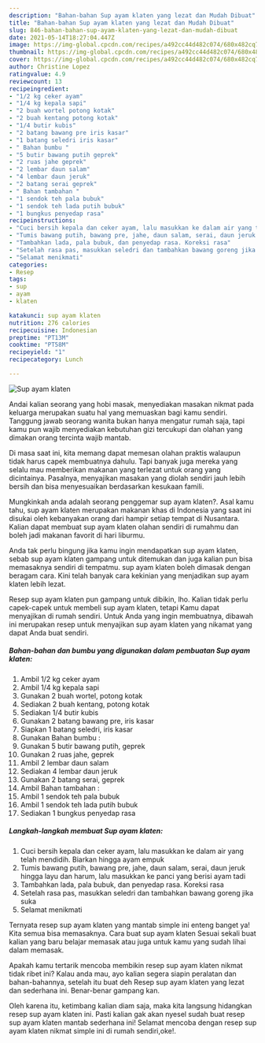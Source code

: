```yaml
---
description: "Bahan-bahan Sup ayam klaten yang lezat dan Mudah Dibuat"
title: "Bahan-bahan Sup ayam klaten yang lezat dan Mudah Dibuat"
slug: 846-bahan-bahan-sup-ayam-klaten-yang-lezat-dan-mudah-dibuat
date: 2021-05-14T18:27:04.447Z
image: https://img-global.cpcdn.com/recipes/a492cc44d482c074/680x482cq70/sup-ayam-klaten-foto-resep-utama.jpg
thumbnail: https://img-global.cpcdn.com/recipes/a492cc44d482c074/680x482cq70/sup-ayam-klaten-foto-resep-utama.jpg
cover: https://img-global.cpcdn.com/recipes/a492cc44d482c074/680x482cq70/sup-ayam-klaten-foto-resep-utama.jpg
author: Christine Lopez
ratingvalue: 4.9
reviewcount: 13
recipeingredient:
- "1/2 kg ceker ayam"
- "1/4 kg kepala sapi"
- "2 buah wortel potong kotak"
- "2 buah kentang potong kotak"
- "1/4 butir kubis"
- "2 batang bawang pre iris kasar"
- "1 batang seledri iris kasar"
- " Bahan bumbu "
- "5 butir bawang putih geprek"
- "2 ruas jahe geprek"
- "2 lembar daun salam"
- "4 lembar daun jeruk"
- "2 batang serai geprek"
- " Bahan tambahan "
- "1 sendok teh pala bubuk"
- "1 sendok teh lada putih bubuk"
- "1 bungkus penyedap rasa"
recipeinstructions:
- "Cuci bersih kepala dan ceker ayam, lalu masukkan ke dalam air yang telah mendidih. Biarkan hingga ayam empuk"
- "Tumis bawang putih, bawang pre, jahe, daun salam, serai, daun jeruk hingga layu dan harum, lalu masukkan ke panci yang berisi ayam tadi"
- "Tambahkan lada, pala bubuk, dan penyedap rasa. Koreksi rasa"
- "Setelah rasa pas, masukkan seledri dan tambahkan bawang goreng jika suka"
- "Selamat menikmati"
categories:
- Resep
tags:
- sup
- ayam
- klaten

katakunci: sup ayam klaten 
nutrition: 276 calories
recipecuisine: Indonesian
preptime: "PT13M"
cooktime: "PT58M"
recipeyield: "1"
recipecategory: Lunch

---
```



![Sup ayam klaten](https://img-global.cpcdn.com/recipes/a492cc44d482c074/680x482cq70/sup-ayam-klaten-foto-resep-utama.jpg)

Andai kalian seorang yang hobi masak, menyediakan masakan nikmat pada keluarga merupakan suatu hal yang memuaskan bagi kamu sendiri. Tanggung jawab seorang  wanita bukan hanya mengatur rumah saja, tapi kamu pun wajib menyediakan kebutuhan gizi tercukupi dan olahan yang dimakan orang tercinta wajib mantab.

Di masa  saat ini, kita memang dapat memesan olahan praktis walaupun tidak harus capek membuatnya dahulu. Tapi banyak juga mereka yang selalu mau memberikan makanan yang terlezat untuk orang yang dicintainya. Pasalnya, menyajikan masakan yang diolah sendiri jauh lebih bersih dan bisa menyesuaikan berdasarkan kesukaan famili. 



Mungkinkah anda adalah seorang penggemar sup ayam klaten?. Asal kamu tahu, sup ayam klaten merupakan makanan khas di Indonesia yang saat ini disukai oleh kebanyakan orang dari hampir setiap tempat di Nusantara. Kalian dapat membuat sup ayam klaten olahan sendiri di rumahmu dan boleh jadi makanan favorit di hari liburmu.

Anda tak perlu bingung jika kamu ingin mendapatkan sup ayam klaten, sebab sup ayam klaten gampang untuk ditemukan dan juga kalian pun bisa memasaknya sendiri di tempatmu. sup ayam klaten boleh dimasak dengan beragam cara. Kini telah banyak cara kekinian yang menjadikan sup ayam klaten lebih lezat.

Resep sup ayam klaten pun gampang untuk dibikin, lho. Kalian tidak perlu capek-capek untuk membeli sup ayam klaten, tetapi Kamu dapat menyajikan di rumah sendiri. Untuk Anda yang ingin membuatnya, dibawah ini merupakan resep untuk menyajikan sup ayam klaten yang nikamat yang dapat Anda buat sendiri.

<!--inarticleads1-->

##### Bahan-bahan dan bumbu yang digunakan dalam pembuatan Sup ayam klaten:

1. Ambil 1/2 kg ceker ayam
1. Ambil 1/4 kg kepala sapi
1. Gunakan 2 buah wortel, potong kotak
1. Sediakan 2 buah kentang, potong kotak
1. Sediakan 1/4 butir kubis
1. Gunakan 2 batang bawang pre, iris kasar
1. Siapkan 1 batang seledri, iris kasar
1. Gunakan  Bahan bumbu :
1. Gunakan 5 butir bawang putih, geprek
1. Gunakan 2 ruas jahe, geprek
1. Ambil 2 lembar daun salam
1. Sediakan 4 lembar daun jeruk
1. Gunakan 2 batang serai, geprek
1. Ambil  Bahan tambahan :
1. Ambil 1 sendok teh pala bubuk
1. Ambil 1 sendok teh lada putih bubuk
1. Sediakan 1 bungkus penyedap rasa




<!--inarticleads2-->

##### Langkah-langkah membuat Sup ayam klaten:

1. Cuci bersih kepala dan ceker ayam, lalu masukkan ke dalam air yang telah mendidih. Biarkan hingga ayam empuk
1. Tumis bawang putih, bawang pre, jahe, daun salam, serai, daun jeruk hingga layu dan harum, lalu masukkan ke panci yang berisi ayam tadi
1. Tambahkan lada, pala bubuk, dan penyedap rasa. Koreksi rasa
1. Setelah rasa pas, masukkan seledri dan tambahkan bawang goreng jika suka
1. Selamat menikmati




Ternyata resep sup ayam klaten yang mantab simple ini enteng banget ya! Kita semua bisa memasaknya. Cara buat sup ayam klaten Sesuai sekali buat kalian yang baru belajar memasak atau juga untuk kamu yang sudah lihai dalam memasak.

Apakah kamu tertarik mencoba membikin resep sup ayam klaten nikmat tidak ribet ini? Kalau anda mau, ayo kalian segera siapin peralatan dan bahan-bahannya, setelah itu buat deh Resep sup ayam klaten yang lezat dan sederhana ini. Benar-benar gampang kan. 

Oleh karena itu, ketimbang kalian diam saja, maka kita langsung hidangkan resep sup ayam klaten ini. Pasti kalian gak akan nyesel sudah buat resep sup ayam klaten mantab sederhana ini! Selamat mencoba dengan resep sup ayam klaten nikmat simple ini di rumah sendiri,oke!.

